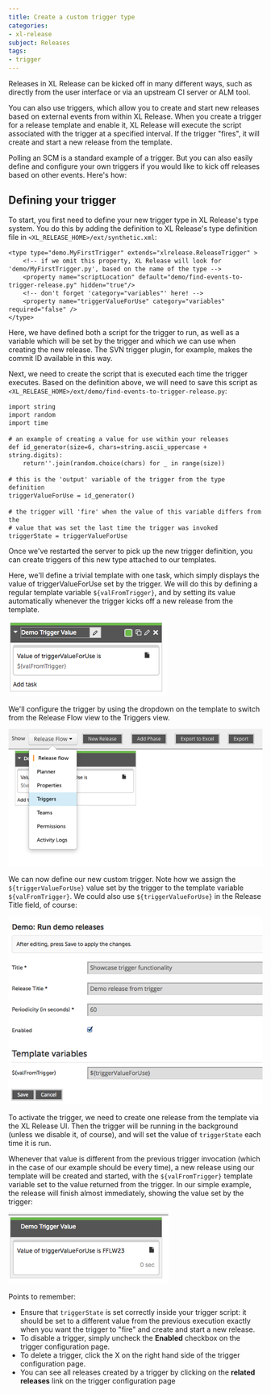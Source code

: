```yaml
---
title: Create a custom trigger type
categories:
- xl-release
subject: Releases
tags:
- trigger
---
```


Releases in XL Release can be kicked off in many different ways, such as directly from the user interface or via an upstream CI server or ALM tool.

You can also use triggers, which allow you to create and start new releases based on external events from within XL Release. When you create a trigger for a release template and enable it, XL Release will execute the script associated with the trigger at a specified interval. If the trigger "fires", it will create and start a new release from the template.

Polling an SCM is a standard example of a trigger. But you can also easily define and configure your own triggers if you would like to kick off releases based on other events. Here's how:

## Defining your trigger

To start, you first need to define your new trigger type in XL Release's type system. You do this by adding the definition to XL Release's type definition file in `<XL_RELEASE_HOME>/ext/synthetic.xml`:

    <type type="demo.MyFirstTrigger" extends="xlrelease.ReleaseTrigger" >
        <!-- if we omit this property, XL Release will look for 'demo/MyFirstTrigger.py', based on the name of the type -->
        <property name="scriptLocation" default="demo/find-events-to-trigger-release.py" hidden="true"/>
        <!-- don't forget 'category="variables"' here! -->
        <property name="triggerValueForUse" category="variables" required="false" />
    </type>

Here, we have defined both a script for the trigger to run, as well as a variable which will be set by the trigger and which we can use when creating the new release. The SVN trigger plugin, for example, makes the commit ID available in this way.

Next, we need to create the script that is executed each time the trigger executes. Based on the definition above, we will need to save this script as `<XL_RELEASE_HOME>/ext/demo/find-events-to-trigger-release.py`:

    import string
    import random
    import time

    # an example of creating a value for use within your releases
    def id_generator(size=6, chars=string.ascii_uppercase + string.digits):
        return''.join(random.choice(chars) for _ in range(size))

    # this is the 'output' variable of the trigger from the type definition
    triggerValueForUse = id_generator()

    # the trigger will 'fire' when the value of this variable differs from the
    # value that was set the last time the trigger was invoked
    triggerState = triggerValueForUse

Once we've restarted the server to pick up the new trigger definition, you can create triggers of this new type attached to our templates.

Here, we'll define a trivial template with one task, which simply displays the value of triggerValueForUse set by the trigger. We will do this by defining a regular template variable `${valFromTrigger}`, and by setting its value automatically whenever the trigger kicks off a new release from the template.

![Template variable](images/task-to-showcase-value.png)

We'll configure the trigger by using the dropdown on the template to switch from the Release Flow view to the Triggers view.

![Triggers view](images/create-trigger.png)

We can now define our new custom trigger. Note how we assign the `${triggerValueForUse}` value set by the trigger to the template variable `${valFromTrigger}`. We could also use `${triggerValueForUse}` in the Release Title field, of course:

![Trigger definition](images/trigger-definition.png)

To activate the trigger, we need to create one release from the template via the XL Release UI. Then the trigger will be running in the background (unless we disable it, of course), and will set the value of `triggerState` each time it is run.

Whenever that value is different from the previous trigger invocation (which in the case of our example should be every time), a new release using our template will be created and started, with the `${valFromTrigger}` template variable set to the value returned from the trigger. In our simple example, the release will finish almost immediately, showing the value set by the trigger:

![Value set by target](images/values-from-trigger-executing.png)

Points to remember:

* Ensure that `triggerState` is set correctly inside your trigger script: it should be set to a different value from the previous execution exactly when you want the trigger to "fire" and create and start a new release.
* To disable a trigger, simply uncheck the **Enabled** checkbox on the trigger configuration page.
* To delete a trigger, click the X on the right hand side of the trigger configuration page.
* You can see all releases created by a trigger by clicking on the **related releases** link on the trigger configuration page
